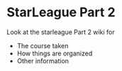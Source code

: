 # StarLeague Part 2

Look at the starleague Part 2 wiki for
 - The course taken
 - How things are organized
 - Other information

